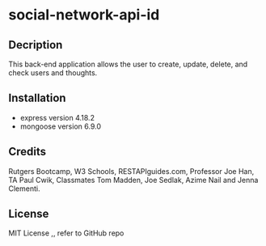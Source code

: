 # social-network-api-id

## Decription

This back-end application allows the user to create, update, delete, and check users and thoughts.

## Installation

- express version 4.18.2
- mongoose version 6.9.0

## Credits 

Rutgers Bootcamp, W3 Schools, RESTAPIguides.com, Professor Joe Han, TA Paul Cwik, Classmates Tom Madden, Joe Sedlak, Azime Nail and Jenna Clementi.

## License

MIT License ,, refer to GitHub repo